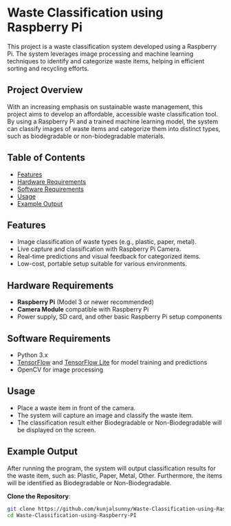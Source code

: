 # Waste Classification using Raspberry Pi

This project is a waste classification system developed using a Raspberry Pi. The system leverages image processing and machine learning techniques to identify and categorize waste items, helping in efficient sorting and recycling efforts.

## Project Overview

With an increasing emphasis on sustainable waste management, this project aims to develop an affordable, accessible waste classification tool. By using a Raspberry Pi and a trained machine learning model, the system can classify images of waste items and categorize them into distinct types, such as biodegradable or non-biodegradable materials.

## Table of Contents
- [Features](#features)
- [Hardware Requirements](#hardware-requirements)
- [Software Requirements](#software-requirements)
- [Usage](#usage)
- [Example Output](#example-output)


## Features

- Image classification of waste types (e.g., plastic, paper, metal).
- Live capture and classification with Raspberry Pi Camera.
- Real-time predictions and visual feedback for categorized items.
- Low-cost, portable setup suitable for various environments.

## Hardware Requirements

- **Raspberry Pi** (Model 3 or newer recommended)
- **Camera Module** compatible with Raspberry Pi
- Power supply, SD card, and other basic Raspberry Pi setup components

## Software Requirements

- Python 3.x
- [TensorFlow](https://www.tensorflow.org/) and [TensorFlow Lite](https://blog.tensorflow.org/2021/11/on-device-training-in-tensorflow-lite.html) for model training and predictions
- OpenCV for image processing

## Usage

- Place a waste item in front of the camera.
- The system will capture an image and classify the waste item.
- The classification result either Biodegradable or Non-Biodegradable will be displayed on the screen.


## Example Output
After running the program, the system will output classification results for the waste item, such as:
Plastic, Paper, Metal, Other. Furthermore, the items will be identified as Biodegradable or Non-Biodegradable.

 **Clone the Repository**:
   ```bash
   git clone https://github.com/kunjalsunny/Waste-Classification-using-Raspberry-PI.git
   cd Waste-Classification-using-Raspberry-PI
